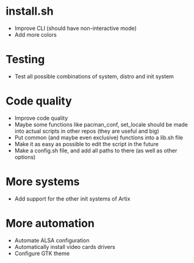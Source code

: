 # install.sh
- Improve CLI (should have non-interactive mode)
- Add more colors

# Testing
- Test all possible combinations of system, distro and init system

# Code quality
- Improve code quality
- Maybe some functions like pacman_conf, set_locale should be made into actual scripts in other repos (they are useful and big)
- Put common (and maybe even exclusive) functions into a lib.sh file
- Make it as easy as possible to edit the script in the future
- Make a config.sh file, and add all paths to there (as well as other options)

# More systems
- Add support for the other init systems of Artix

# More automation
- Automate ALSA configuration
- Automatically install video cards drivers
- Configure GTK theme
